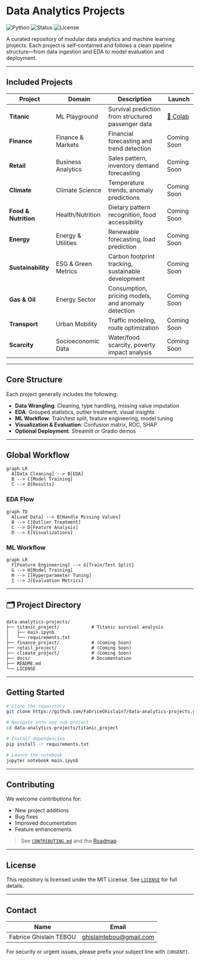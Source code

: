 # Data Analytics Projects

![Python](https://img.shields.io/badge/python-3.11+-blue.svg)
![Status](https://img.shields.io/badge/projects-multi--domain-orange.svg)
![License](https://img.shields.io/badge/License-MIT-green.svg)

A curated repository of modular data analytics and machine learning projects. Each project is self-contained and follows a clean pipeline structure—from data ingestion and EDA to model evaluation and deployment.

---

## Included Projects
| Project              | Domain              | Description                                        | Launch                                                                                                                                   |
| -------------------- | ------------------- | -------------------------------------------------- | ---------------------------------------------------------------------------------------------------------------------------------------- |
| **Titanic**          | ML Playground       | Survival prediction from structured passenger data | [🔗 Colab](https://colab.research.google.com/github/FabriceGhislain7/data_analyst_scientist/blob/main/titanic_project_python/main.ipynb) |
| **Finance**          | Finance & Markets   | Financial forecasting and trend detection          | Coming Soon                                                                                                                              |
| **Retail**           | Business Analytics  | Sales pattern, inventory demand forecasting        | Coming Soon                                                                                                                              |
| **Climate**          | Climate Science     | Temperature trends, anomaly predictions            | Coming Soon                                                                                                                              |
| **Food & Nutrition** | Health/Nutrition    | Dietary pattern recognition, food accessibility    | Coming Soon                                                                                                                              |
| **Energy**           | Energy & Utilities  | Renewable forecasting, load prediction             | Coming Soon                                                                                                                              |
| **Sustainability**   | ESG & Green Metrics | Carbon footprint tracking, sustainable development | Coming Soon                                                                                                                              |
| **Gas & Oil**        | Energy Sector       | Consumption, pricing models, and anomaly detection | Coming Soon                                                                                                                              |
| **Transport**        | Urban Mobility      | Traffic modeling, route optimization               | Coming Soon                                                                                                                              |
| **Scarcity**         | Socioeconomic Data  | Water/food scarcity, poverty impact analysis       | Coming Soon                                                                                                                              |

---

## Core Structure

Each project generally includes the following:

* **Data Wrangling**: Cleaning, type handling, missing value imputation
* **EDA**: Grouped statistics, outlier treatment, visual insights
* **ML Workflow**: Train/test split, feature engineering, model tuning
* **Visualization & Evaluation**: Confusion matrix, ROC, SHAP
* **Optional Deployment**: Streamlit or Gradio demos

---

## Global Workflow

```mermaid
graph LR
  A[Data Cleaning] --> B[EDA]
  B --> C[Model Training]
  C --> D[Results]
```

### EDA Flow

```mermaid
graph TD
  A[Load Data] --> B[Handle Missing Values]
  B --> C[Outlier Treatment]
  C --> D[Feature Analysis]
  D --> E[Visualizations]
```

### ML Workflow

```mermaid
graph LR
  F[Feature Engineering] --> G[Train/Test Split]
  G --> H[Model Training]
  H --> I[Hyperparameter Tuning]
  I --> J[Evaluation Metrics]
```

---

## 🗂️ Project Directory

```
data-analytics-projects/
├── titanic_project/            # Titanic survival analysis
│   ├── main.ipynb
│   └── requirements.txt
├── finance_project/            # (Coming Soon)
├── retail_project/             # (Coming Soon)
├── climate_project/            # (Coming Soon)
├── docs/                       # Documentation
├── README.md
└── LICENSE
```

---

## Getting Started

```bash
# Clone the repository
git clone https://github.com/FabriceGhislain7/data-analytics-projects.git

# Navigate into any sub-project
cd data-analytics-projects/titanic_project

# Install dependencies
pip install -r requirements.txt

# Launch the notebook
jupyter notebook main.ipynb
```

---

## Contributing

We welcome contributions for:

* New project additions
* Bug fixes
* Improved documentation
* Feature enhancements

> See [`CONTRIBUTING.md`](docs/CONTRIBUTING.md) and the [Roadmap](docs/ROADMAP.md)

---

## License

This repository is licensed under the MIT License. See [`LICENSE`](LICENSE) for full details.

---

## Contact

| Name                   | Email                                                     |
| ---------------------- | --------------------------------------------------------- |
| Fabrice Ghislain TEBOU | [ghislaintebou@gmail.com](mailto:ghislaintebou@gmail.com) |

For security or urgent issues, please prefix your subject line with `[URGENT]`.
